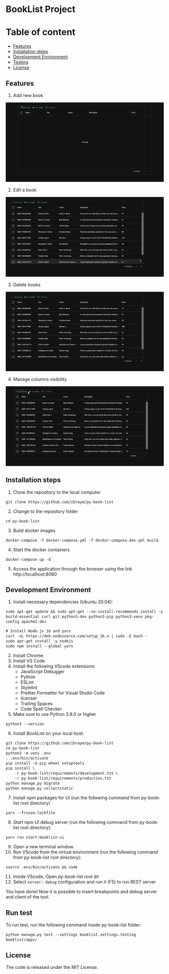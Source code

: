 # BookList Project

# Table of content

- [Features](#features)
- [Installation steps](#installation-steps)
- [Development Environment](#development-environment)
- [Testing](#run-test)
- [License](#license)

## Features

1.  Add new book

![til](./docs/images/book_add.gif)

2. Edit a book

![til](./docs/images/book_edit.gif)

3. Delete books

![til](./docs/images/books_delete.gif)

4. Manage columns visibility

![til](./docs/images/columns_visibility.gif)

## Installation steps

1. Clone the repository to the local computer

```
git clone https://github.com/ibraym/py-book-list
```

2. Change to the repository folder

```
cd py-book-list
```

3. Build docker images

```
docker-compose -f docker-compose.yml -f docker-compose.dev.yml build
```

4. Start the docker containers

```
docker-compose up -d
```

5. Access the application through the browser using the link http://localhost:8080

## Development Environment

1. Install necessary dependencies (Ubuntu 20.04):

```
sudo apt-get update && sudo apt-get --no-install-recommends install -y build-essential curl git python3-dev python3-pip python3-venv pkg-config apache2-dev

```

```
# Install Node.js 16 and yarn
curl -sL https://deb.nodesource.com/setup_16.x | sudo -E bash -
sudo apt-get install -y nodejs
sudo npm install --global yarn
```

2. Install Chrome.
3. Install VS Code.
4. Install the following VScode extensions:
   - JavaScript Debugger
   - Python
   - ESLint
   - Stylelint
   - Prettier Formatter for Visual Studio Code
   - licenser
   - Trailing Spaces
   - Code Spell Checker
5. Make sure to use Python 3.9.0 or higher

```
python3 --version
```

6. Install BookList on your local host:

```
git clone https://github.com/ibraym/py-book-list
cd py-book-list
python3 -m venv .env
. .env/bin/activate
pip install -U pip wheel setuptools
pip install \
    -r py-book-list/requirements/development.txt \
    -r py-book-list/requirements/production.txt
python manage.py migrate
python manage.py collectstatic
```

7. Install npm packages for UI (run the following command from py-book-list root directory)

```
yarn --frozen-lockfile
```

8. Start npm UI debug server (run the following command from py-book-list root directory):

```
yarn run start:booklist-ui
```

9. Open a new terminal window.
10. Run VScode from the virtual environment (run the following command from py-book-list root directory):

```
source .env/bin/activate && code
```

11. Inside VScode, Open py-book-list root dir
12. Select `server: debug` configuration and run it (F5) to run REST server

You have done! Now it is possible to insert breakpoints and debug server and client of the tool.

## Run test

To run test, run the following command inside py-book-list folder:

```
python manage.py test --settings booklist.settings.testing booklist/apps/
```

## License

The code is released under the MIT License.
